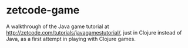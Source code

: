 # zetcode-game

A walkthrough of the Java game tutorial at
http://zetcode.com/tutorials/javagamestutorial/, just in Clojure instead of
Java, as a first attempt in playing with Clojure games.
